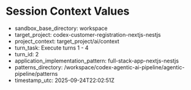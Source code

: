 # Session Context Values

- sandbox_base_directory: workspace
- target_project: codex-customer-registration-nextjs-nestjs
- project_context: target_project/ai/context
- turn_task: Execute turns 1 - 4
- turn_id: 2
- application_implementation_pattern: full-stack-app-nextjs-nestjs
- patterns_directory: /workspace/codex-agentic-ai-pipeline/agentic-pipeline/patterns
- timestamp_utc: 2025-09-24T22:02:51Z
